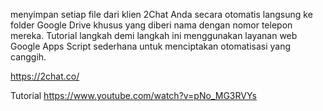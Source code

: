 
menyimpan setiap file dari klien 2Chat Anda secara otomatis langsung ke folder Google Drive khusus yang diberi nama dengan nomor telepon mereka. Tutorial langkah demi langkah ini menggunakan layanan web Google Apps Script sederhana untuk menciptakan otomatisasi yang canggih.

 https://2chat.co/ 
      
Tutorial
https://www.youtube.com/watch?v=pNo_MG3RVYs
